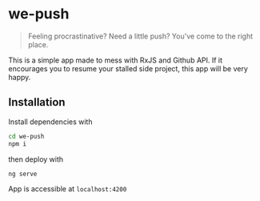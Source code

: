 # we-push
>Feeling procrastinative? Need a little push? You've come to the right place.

This is a simple app made to mess with RxJS and Github API. If it encourages you to resume your stalled side project, this app will be very happy.

## Installation
Install dependencies with
```bash
cd we-push
npm i
```
then deploy with
```
ng serve
```
App is accessible at `localhost:4200`

